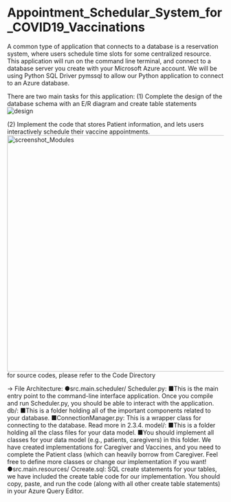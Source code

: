 # Appointment_Schedular_System_for_COVID19_Vaccinations

A common type of application that connects to a database is a reservation system, where users schedule time slots for some centralized resource.
This application will run on the command line terminal, and connect to a database server you create with your Microsoft Azure account. We will be using Python SQL Driver pymssql to allow our Python application to connect to an Azure database. 

There are two main tasks for this application:
(1) Complete the design of the database schema with an E/R diagram and create table statements
![design](https://user-images.githubusercontent.com/58315637/173481471-30a5d610-07e4-48f1-aa0d-c4c3adad5026.jpeg)

(2) Implement the code that stores Patient information, and lets users interactively schedule their vaccine appointments.
<img width="549" alt="screenshot_Modules" src="https://user-images.githubusercontent.com/58315637/173482383-9f76bca6-64d6-49ac-9453-f3caa83fa39d.png">
for source codes, please refer to the Code Directory

-> File Architecture:
●src.main.scheduler/
  Scheduler.py: 
    ■This is the main entry point to the command-line interface application. Once you compile and run Scheduler.py, you should be able to interact with the application.
  db/:
    ■This is a folder holding all of the important components related to your database.
    ■ConnectionManager.py: This is a wrapper class for connecting to the database. Read more in 2.3.4.
  model/:
    ■This is a folder holding all the class files for your data model.
    ■You should implement all classes for your data model (e.g., patients, caregivers) in this folder. We have created implementations for Caregiver and Vaccines, and you need to complete the Patient class (which can heavily borrow from Caregiver. Feel free to define more classes or change our implementation if you want! 
●src.main.resources/
  ○create.sql: SQL create statements for your tables, we have included the create table code for our implementation. You should copy, paste, and run the code (along with all other create table statements) in your Azure Query Editor.


